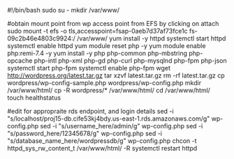 #!/bin/bash
sudo su -
mkdir /var/www/

#obtain mount point from wp access point from EFS by clicking on attach
sudo mount -t efs -o tls,accesspoint=fsap-0aeb7d37af73fce1c fs-09c2b46e4803c9924:/ /var/www/
yum install -y httpd 
systemctl start httpd
systemctl enable httpd
yum module reset php -y
yum module enable php:remi-7.4 -y
yum install -y php php-common php-mbstring php-opcache php-intl php-xml php-gd php-curl php-mysqlnd php-fpm php-json
systemctl start php-fpm
systemctl enable php-fpm
wget http://wordpress.org/latest.tar.gz
tar xzvf latest.tar.gz
rm -rf latest.tar.gz
cp wordpress/wp-config-sample.php wordpress/wp-config.php
mkdir /var/www/html/
cp -R wordpress/* /var/www/html/
cd /var/www/html/
touch healthstatus

#edit for appropraite rds endpoint, and login details
sed -i "s/localhost/proj15-db.cife53kj4bdy.us-east-1.rds.amazonaws.com/g" wp-config.php 
sed -i "s/username_here/admin/g" wp-config.php 
sed -i "s/password_here/12345678/g" wp-config.php 
sed -i "s/database_name_here/wordpressdb/g" wp-config.php 
chcon -t httpd_sys_rw_content_t /var/www/html/ -R
systemctl restart httpd
